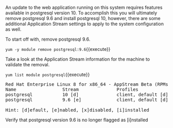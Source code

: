 An update to the web application running on this system requires features available in postgresql version 10.
To accomplish this you will ultimately remove postgresql 9.6 and install postgresql 10, however, there are some
additional Application Stream settings to apply to the system configuration as well.

To start off with, remove postgresql 9.6.

`yum -y module remove postgresql:9.6`{{execute}}

Take a look at the Application Stream information for the machine to validate the removal.

`yum list module postgresql`{{execute}}

<pre class="file">
Red Hat Enterprise Linux 8 for x86_64 - AppStream Beta (RPMs)
Name                 Stream              Profiles                         Summary
postgresql           10 [d]              client, default [d]              postgresql module
postgresql           9.6 [e]             client, default [d]              postgresql module

Hint: [d]efault, [e]nabled, [x]disabled, [i]installed
</pre>

Verify that postgresql version 9.6 is no longer flagged as [i]nstalled
